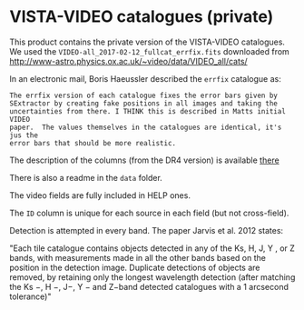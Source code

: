 VISTA-VIDEO catalogues (private)
================================

This product contains the private version of the VISTA-VIDEO catalogues. We used
the `VIDEO-all_2017-02-12_fullcat_errfix.fits` downloaded from
http://www-astro.physics.ox.ac.uk/~video/data/VIDEO_all/cats/


In an electronic mail, Boris Haeussler described the `errfix` catalogue as:

    The errfix version of each catalogue fixes the error bars given by
    SExtractor by creating fake positions in all images and taking the
    uncertainties from there. I THINK this is described in Matts initial VIDEO
    paper.  The values themselves in the catalogues are identical, it's jus the
    error bars that should be more realistic.


The description of the columns (from the DR4 version) is available
[there](http://horus.roe.ac.uk/vsa/www/VIDEODR4/VIDEODR4_TABLE_videoSourceSchema.html)

There is also a readme in the `data` folder.

The video fields are fully included in HELP ones.

The `ID` column is unique for each source in each field (but not cross-field).

Detection is attempted in every band. The paper Jarvis et al. 2012 states:

"Each tile catalogue contains objects detected in any of the Ks, H, J, Y , or Z bands, with measurements made in all the other bands based on the position in the detection image. Duplicate detections of objects are removed, by retaining only the longest wavelength detection (after matching the Ks −, H −, J−, Y − and Z−band detected catalogues with a 1 arcsecond tolerance)"


